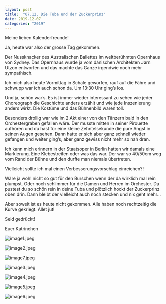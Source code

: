 ```yaml
---
layout: post
title:  "07.12. Die Tuba und der Zuckerprinz"
date: 2019-12-07
categories: "2019"
---
```

Meine lieben Kalenderfreunde!


Ja, heute war also der grosse Tag gekommen. 

Der Nussknacker des Australischen Ballettes im weltberühmten Opernhaus von Sydney. Das Opernhaus wurde ja vom dänischen Architekten Jørn Utzon entworfen und das machte das Ganze irgendwie noch mehr sympathisch.

Ich mich also heute Vormittag in Schale geworfen, rauf auf die Fähre und schwupp war ich auch schon da. Um 13:30 Uhr ging’s los.

Und ja, schön war’s. Es ist immer wieder interessant zu sehen wie jeder Choreograph die Geschichte anders erzählt und wie jede Inszenierung anders wirkt. Die Kostüme und das Bühnenbild waren toll. 

Besonders drollig war wie im 2.Akt einer von den Tänzern bald in den Orchestergraben gefallen wäre. Der musste mitten in seiner Pirouette aufhören und du hast für eine kleine Zehntelsekunde die pure Angst in seinen Augen gesehen. Dann hatte er sich aber ganz schnell wieder gefangen und weiter ging’s, aber ganz gewiss nicht mehr so nah dran.

Ich kann mich erinnern in der Staatsoper in Berlin hatten wir damals eine Markierung. Eine Klebestreifen oder was das war. Der war so 40/50cm weg vom Rand der Bühne und den durfte man niemals übertreten. 

Vielleicht sollte ich mal einen Verbesserungsvorschlag einreichen?!

Wäre ja wohl nicht so gut für den Burschen wenn der da wirklich mal rein plumpst. Oder noch schlimmer für die Damen und Herren im Orchester. Da pustest du so schön rein in deine Tuba und plötzlich hockt der Zuckerprinz oben drin. Dann bleibt der vielleicht auch noch stecken und nix geht mehr...

Aber soweit ist es heute nicht gekommen. Alle haben noch rechtzeitig die Kurve gekriegt. Allet jut!

Seid gedrückt!

Euer Katrinchen





![image1.jpeg](/weihnachten/assets/2019-12-07/image1.jpeg)

![image2.jpeg](/weihnachten/assets/2019-12-07/image2.jpeg)

![image7.jpeg](/weihnachten/assets/2019-12-07/image7.jpeg)

![image3.jpeg](/weihnachten/assets/2019-12-07/image3.jpeg)

![image4.jpeg](/weihnachten/assets/2019-12-07/image4.jpeg)

![image5.jpeg](/weihnachten/assets/2019-12-07/image5.jpeg)

![image6.jpeg](/weihnachten/assets/2019-12-07/image6.jpeg)

